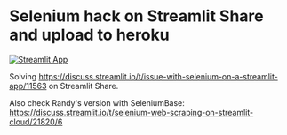 # Selenium hack on Streamlit Share and upload to heroku

[![Streamlit App](https://static.streamlit.io/badges/streamlit_badge_black_white.svg)](https://share.streamlit.io/andfanilo/s4a-selenium/main/app.py)

Solving https://discuss.streamlit.io/t/issue-with-selenium-on-a-streamlit-app/11563 on Streamlit Share.

Also check Randy's version with SeleniumBase: https://discuss.streamlit.io/t/selenium-web-scraping-on-streamlit-cloud/21820/6